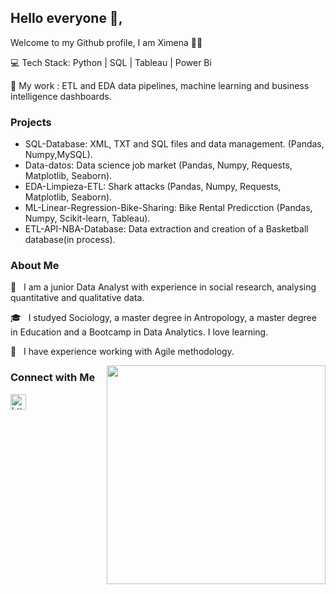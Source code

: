 ## Hello everyone 👋, 

Welcome to my Github profile, I am Ximena 👩‍💻


 💻 Tech Stack: Python | SQL | Tableau | Power Bi
 
 🔧 My work : ETL and EDA data pipelines, machine learning and business intelligence dashboards.

<h3> Projects </h3>

- SQL-Database: XML, TXT and SQL files and data management. (Pandas, Numpy,MySQL).
- Data-datos: Data science job market (Pandas, Numpy, Requests, Matplotlib, Seaborn).
- EDA-Limpieza-ETL: Shark attacks (Pandas, Numpy, Requests, Matplotlib, Seaborn).
- ML-Linear-Regression-Bike-Sharing: Bike Rental Predicction (Pandas, Numpy, Scikit-learn, Tableau).
- ETL-API-NBA-Database: Data extraction and creation of a Basketball database(in process).



<h3> About Me </h3>


 🔭 &nbsp; I am a junior Data Analyst with experience in social research, analysing quantitative and qualitative data.

 🎓 &nbsp; I studyed Sociology, a master degree in Antropology, a master degree in Education and a Bootcamp in Data Analytics. I love learning.

 🔄 &nbsp; I have experience working with Agile methodology.


<img src="https://cdn.dribbble.com/users/355439/screenshots/1636997/media/a16042d19ae1db48e7f02303725a6ee4.gif" width="350" align='right'>






<h3> Connect with Me </h3>

<a href="https://www.linkedin.com/in/ximenatrujillom/">
  <img src="https://www.vectorlogo.zone/logos/linkedin/linkedin-icon.svg" alt= "https://www.linkedin.com/in/ximenatrujillom/" height="25" width="25">
</a>

